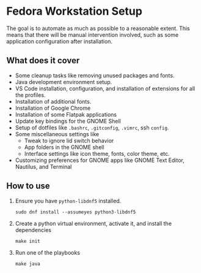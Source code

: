 # Fedora Workstation Setup

The goal is to automate as much as possible to a reasonable extent. This means that there will be manual intervention involved, such as some application configuration after installation.

## What does it cover

- Some cleanup tasks like removing unused packages and fonts.
- Java development environment setup.
- VS Code installation, configuration, and installation of extensions for all the profiles.
- Installation of additional fonts.
- Installation of Google Chrome
- Installation of some Flatpak applications
- Update key bindings for the GNOME Shell
- Setup of dotfiles like `.bashrc`, `.gitconfig`, `.vimrc`, ssh `config`.
- Some miscellaneous settings like
  - Tweak to ignore lid switch behavior
  - App folders in the GNOME shell
  - Interface settings like icon theme, fonts, color theme, etc.
- Customizing preferences for GNOME apps like GNOME Text Editor, Nautilus, and Terminal

## How to use

1. Ensure you have `python-libdnf5` installed.

   ```shell
   sudo dnf install --assumeyes python3-libdnf5
   ```

1. Create a python virtual environment, activate it, and install the dependencies

   ```shell
   make init
   ```

1. Run one of the playbooks

   ```shell
   make java
   ```
